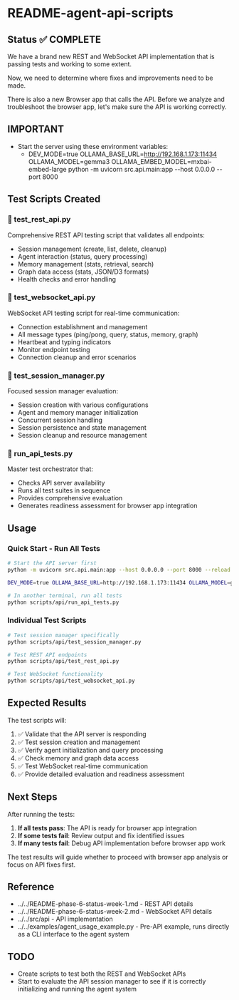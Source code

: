# README-agent-api-scripts

## Status ✅ COMPLETE

We have a brand new REST and WebSocket API implementation that is passing tests and working to some extent.

Now, we need to determine where fixes and improvements need to be made.

There is also a new Browser app that calls the API. Before we analyze and troubleshoot the browser app, let's make sure the API is working correctly.

## IMPORTANT
- Start the server using these environment variables:
  - DEV_MODE=true OLLAMA_BASE_URL=http://192.168.1.173:11434 OLLAMA_MODEL=gemma3 OLLAMA_EMBED_MODEL=mxbai-embed-large python -m 
  uvicorn src.api.main:app --host 0.0.0.0 --port 8000

## Test Scripts Created

### 🧪 test_rest_api.py
Comprehensive REST API testing script that validates all endpoints:
- Session management (create, list, delete, cleanup)
- Agent interaction (status, query processing)
- Memory management (stats, retrieval, search)
- Graph data access (stats, JSON/D3 formats)
- Health checks and error handling

### 🧪 test_websocket_api.py
WebSocket API testing script for real-time communication:
- Connection establishment and management
- All message types (ping/pong, query, status, memory, graph)
- Heartbeat and typing indicators
- Monitor endpoint testing
- Connection cleanup and error scenarios

### 🧪 test_session_manager.py
Focused session manager evaluation:
- Session creation with various configurations
- Agent and memory manager initialization
- Concurrent session handling
- Session persistence and state management
- Session cleanup and resource management

### 🧪 run_api_tests.py
Master test orchestrator that:
- Checks API server availability
- Runs all test suites in sequence
- Provides comprehensive evaluation
- Generates readiness assessment for browser app integration

## Usage

### Quick Start - Run All Tests
```bash
# Start the API server first
python -m uvicorn src.api.main:app --host 0.0.0.0 --port 8000 --reload

DEV_MODE=true OLLAMA_BASE_URL=http://192.168.1.173:11434 OLLAMA_MODEL=gemma3 OLLAMA_EMBED_MODEL=mxbai-embed-large python -m uvicorn src.api.main:app --host 0.0.0.0 --port 8000 --reload

# In another terminal, run all tests
python scripts/api/run_api_tests.py
```

### Individual Test Scripts
```bash
# Test session manager specifically
python scripts/api/test_session_manager.py

# Test REST API endpoints
python scripts/api/test_rest_api.py

# Test WebSocket functionality
python scripts/api/test_websocket_api.py
```

## Expected Results

The test scripts will:
1. ✅ Validate that the API server is responding
2. ✅ Test session creation and management
3. ✅ Verify agent initialization and query processing
4. ✅ Check memory and graph data access
5. ✅ Test WebSocket real-time communication
6. ✅ Provide detailed evaluation and readiness assessment

## Next Steps

After running the tests:
1. **If all tests pass**: The API is ready for browser app integration
2. **If some tests fail**: Review output and fix identified issues
3. **If many tests fail**: Debug API implementation before browser app work

The test results will guide whether to proceed with browser app analysis or focus on API fixes first.

## Reference

- ../../README-phase-6-status-week-1.md - REST API details
- ../../README-phase-6-status-week-2.md - WebSocket API details
- ../../src/api - API implementation
- ../../examples/agent_usage_example.py - Pre-API example, runs directly as a CLI interface to the agent system

## TODO
- Create scripts to test both the REST and WebSocket APIs
- Start to evaluate the API session manager to see if it is correctly initializing and running the agent system